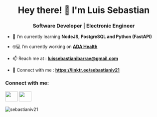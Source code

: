 <h1 align="center">Hey there! 👋 I'm Luis Sebastian</h1>
<h3 align="center">Software Developer | Electronic Engineer</h3>

- 🌱 I’m currently learning **NodeJS, PostgreSQL and Python (FastAPI)**

- 🤓💻 I’m currently working on [**ADA Health**](https://github.com/sebastianiv21/ada-client)

- 📫 Reach me at : **luissebastianibarrav@gmail.com**

- 📱 Connect with me : **https://linktr.ee/sebastianiv21**

<h3 align="left">Connect with me:</h3>
<p align="left">
  <a href="https://www.linkedin.com/in/luis-sebastian-ibarra" target="_blank" rel="noreferrer"><img src="https://raw.githubusercontent.com/danielcranney/readme-generator/main/public/icons/socials/linkedin.svg" width="40" height="32" /></a>
  <a href="http://www.instagram.com/luis.ibarra21" target="_blank" rel="noreferrer"><img src="https://raw.githubusercontent.com/danielcranney/readme-generator/main/public/icons/socials/instagram.svg" width="40" height="32" /></a>
</p>

<p><img align="center" src="https://github-readme-stats-sigma-five.vercel.app/api/top-langs?username=sebastianiv21&show_icons=true&locale=en&layout=compact" alt="sebastianiv21" /></p>
